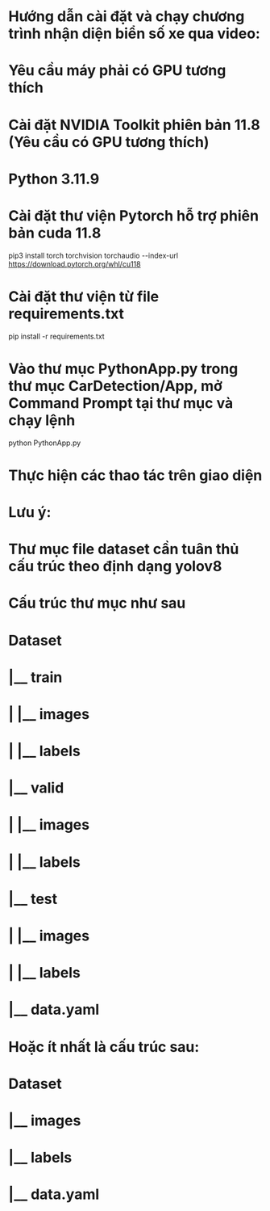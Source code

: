 # Hướng dẫn cài đặt và chạy chương trình nhận diện biển số xe qua video:
# Yêu cầu máy phải có GPU tương thích
# Cài đặt NVIDIA Toolkit phiên bản 11.8 (Yêu cầu có GPU tương thích)
# Python 3.11.9
# Cài đặt thư viện Pytorch hỗ trợ phiên bản cuda 11.8

pip3 install torch torchvision torchaudio --index-url https://download.pytorch.org/whl/cu118

# Cài đặt thư viện từ file requirements.txt
pip install -r requirements.txt

# Vào thư mục PythonApp.py trong thư mục CarDetection/App, mở Command Prompt tại thư mục và chạy lệnh 
python PythonApp.py

# Thực hiện các thao tác trên giao diện
# Lưu ý:
# Thư mục file dataset cần tuân thủ cấu trúc theo định dạng yolov8
# Cấu trúc thư mục như sau
# Dataset
# 	|__ train
#	|	|__ images
#	|	|__ labels
#	|__ valid
#	|	|__ images
#	|	|__ labels
#	|__ test
#	|	|__ images
#	|	|__ labels
#	|__ data.yaml
# Hoặc ít nhất là cấu trúc sau:
#
# Dataset 
#	|__ images
#	|__ labels
#	|__ data.yaml


	